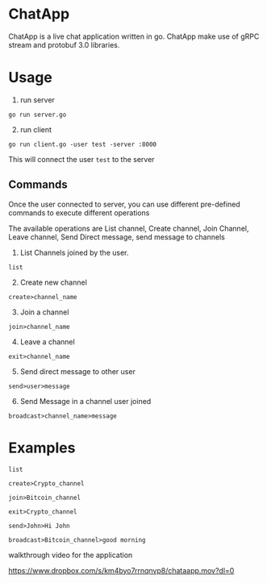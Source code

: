 # ChatApp

ChatApp is a live chat application written in go. ChatApp make use of gRPC stream and protobuf 3.0 libraries.

# Usage

1. run server
```
go run server.go
```

2. run client
```
go run client.go -user test -server :8000
```
This will connect the user ```test``` to the server

## Commands
Once the user connected to server, you can use different pre-defined commands to execute different operations

The available operations are List channel, Create channel, Join Channel, Leave channel, Send Direct message, send message to channels

1. List Channels joined by the user.
```
list
```
2. Create new channel
```
create>channel_name
```
3. Join a channel
```
join>channel_name
```
4. Leave a channel
```
exit>channel_name
```
5. Send direct message to other user
```
send>user>message
```
6. Send Message in a channel user joined
```
broadcast>channel_name>message
```

# Examples
```
list

create>Crypto_channel

join>Bitcoin_channel

exit>Crypto_channel

send>John>Hi John

broadcast>Bitcoin_channel>good morning
```

walkthrough video for the application

https://www.dropbox.com/s/km4byo7rrnqnvp8/chataapp.mov?dl=0